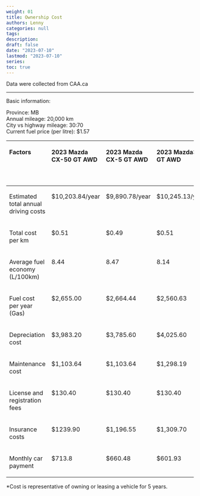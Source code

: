 ```yaml
---
weight: 01
title: Ownership Cost
authors: Lenny
categories: null
tags: 
description: 
draft: false
date: "2023-07-10"
lastmod: "2023-07-10"
series:
toc: true
---
```


Data were collected from CAA.ca
<!--more-->
---

Basic information:

Province: MB  
Annual mileage: 20,000 km  
City vs highway mileage: 30:70  
Current fuel price (per litre): $1.57

<table>
<colgroup><col style="width: 40%"/>
<col style="width: 15%"/>
<col style="width: 15%"/>
<col style="width: 15%"/>
<col style="width: 15%"/>
<col style="width: 15%"/>
<col style="width: 15%"/>
<col style="width: 15%"/>
<col style="width: 15%"/>
</colgroup>
<thead>
  <tr VALIGN=TOP style="text-align:left"  class="header">
    <th><p>Factors</p></th>
    <th><p>2023 Mazda CX-50 GT AWD</p></th>
    <th><p>2023 Mazda CX-5 GT AWD</p></th>    
    <th><p>2023 Mazda3 GT AWD</p></th>
    <th><p>2023 Lexus ES 350 F Sport Design</p></th>
    <th><p>2023 Kia Carnival LX</p></th>
    <th><p>2023 Kia Carnival LX+</p></th> 
    <th><p>2023 Kia Carnival EX+</p></th>    
    <th><p>2023 Volkswagen Jetta Comfortline</p></th>
  </tr>
<tbody VALIGN=TOP>
  <tr>
  <td style = "border-style: none">
  <p>
Estimated total annual driving costs
  </p>
  </td>
  <td style = "border-style: none">
  <p>
$10,203.84/year
  </p>  
  </td>
  <td style = "border-style: none">
  <p>
$9,890.78/year
  </p>  
  </td>
  <td style = "border-style: none">
  <p>
$10,245.13/year
  </p>  
  </td>
  <td style = "border-style: none">
  <p>
$13,002.05/year
  </p>  
  </td>
  <td style = "border-style: none">
  <p>
$11,350.77/year
  </p>  
  </td>
  <td style = "border-style: none">
  <p>
$11,669.75/year
  </p>  
  </td>
  <td style = "border-style: none">
  <p>
$12,934.78
  </p>  
  </td>  
  <td style = "border-style: none">
  <p>
$8,928.35
  </p>  
  </td>
  </tr>
  <tr>
  <td style = "border-style: none">
  <p>
Total cost per km
  </p>
  </td>
  <td style = "border-style: none">
  <p>
$0.51
  </p>  
  </td>
  <td style = "border-style: none">
  <p>
$0.49
  </p>  
  </td>
  <td style = "border-style: none">
  <p>
$0.51
  </p>  
  </td>
  <td style = "border-style: none">
  <p>
$0.65
  </p>  
  </td>  
  <td style = "border-style: none">
  <p>
$0.57
  </p>  
  </td>
  <td style = "border-style: none">
  <p>
$0.58
  </p>  
  </td>
  <td style = "border-style: none">
  <p>
$0.65
  </p>  
  </td>  
  <td style = "border-style: none">
  <p>
$0.45
  </p>  
  </td>
  </tr>
  <tr>
  <td style = "border-style: none">
  <p>
Average fuel economy (L/100km)
  </p>
  </td>
  <td style = "border-style: none">
  <p>
8.44
  </p>  
  </td>
  <td style = "border-style: none">
  <p>
8.47
  </p>  
  </td>
  <td style = "border-style: none">
  <p>
8.14
  </p>  
  </td>
  <td style = "border-style: none">
  <p>
8.52
  </p>  
  </td>  
  <td style = "border-style: none">
  <p>
9.86
  </p>  
  </td>
  <td style = "border-style: none">
  <p>
9.86
  </p>  
  </td>
  <td style = "border-style: none">
  <p>
9.86
  </p>  
  </td>  
  <td style = "border-style: none">
  <p>
6.49
  </p>  
  </td>
  </tr>
  <tr>
  <td style = "border-style: none">
  <p>
Fuel cost per year (Gas)
  </p>
  </td>
  <td style = "border-style: none">
  <p>
$2,655.00
  </p>  
  </td>
  <td style = "border-style: none">
  <p>
$2,664.44
  </p>  
  </td>
  <td style = "border-style: none">
  <p>
$2,560.63
  </p>  
  </td>
  <td style = "border-style: none">
  <p>
$2,680.17
  </p>  
  </td>
  <td style = "border-style: none">
  <p>
$3,101.70
  </p>  
  </td>
  <td style = "border-style: none">
  <p>
$3,101.70
  </p>  
  </td>
  <td style = "border-style: none">
  <p>
$3,101.70
  </p>  
  </td>
  <td style = "border-style: none">
  <p>
$2,041.59
  </p>  
  </td>
  </tr>
  <tr>
  <td style = "border-style: none">
  <p>
Depreciation cost
  </p>
  </td>
  <td style = "border-style: none">
  <p>
$3,983.20
  </p>  
  </td>
  <td style = "border-style: none">
  <p>
$3,785.60
  </p>  
  </td>
  <td style = "border-style: none">
  <p>
$4,025.60
  </p>  
  </td>
  <td style = "border-style: none">
  <p>
$5,707.00
  </p>  
  </td>
  <td style = "border-style: none">
  <p>
$4,553.40
  </p>  
  </td>
  <td style = "border-style: none">
  <p>
$4,781.40
  </p>  
  </td>
  <td style = "border-style: none">
  <p>
$5,785.60
  </p>  
  </td>
  <td style = "border-style: none">
  <p>
$3,708.40
  </p>  
  </td>
  </tr>
  <tr>
  <td style = "border-style: none">
  <p>
Maintenance cost
  </p>
  </td>
  <td style = "border-style: none">
  <p>
$1,103.64
  </p>  
  </td>
  <td style = "border-style: none">
  <p>
$1,103.64
  </p>  
  </td>
  <td style = "border-style: none">
  <p>
$1,298.19
  </p>  
  </td>
  <td style = "border-style: none">
  <p>
$1,867.03
  </p>  
  </td>
  <td style = "border-style: none">
  <p>
$1,403.43
  </p>  
  </td>
  <td style = "border-style: none">
  <p>
$1,403.43
  </p>  
  </td>
  <td style = "border-style: none">
  <p>
$1,474.30
  </p>  
  </td>
  <td style = "border-style: none">
  <p>
$1,015.13
  </p>  
  </td>
  </tr>
  <tr>
  <td style = "border-style: none">
  <p>
License and registration fees
  </p>
  </td>
  <td style = "border-style: none">
  <p>
$130.40
  </p>  
  </td>
  <td style = "border-style: none">
  <p>
$130.40
  </p>  
  </td>
  <td style = "border-style: none">
  <p>
$130.40
  </p>  
  </td>
  <td style = "border-style: none">
  <p>
$130.40
  </p>  
  </td>
  <td style = "border-style: none">
  <p>
$130.40
  </p>  
  </td>
  <td style = "border-style: none">
  <p>
$130.40
  </p>  
  </td>
  <td style = "border-style: none">
  <p>
$130.40
  </p>  
  </td>
  <td style = "border-style: none">
  <p>
$130.40
  </p>  
  </td>
  </tr>
  <tr>
  <td style = "border-style: none">
  <p>
Insurance costs
  </p>
  </td>
  <td style = "border-style: none">
  <p>
$1239.90
  </p>  
  </td>
  <td style = "border-style: none">
  <p>
$1,196.55
  </p>  
  </td>
  <td style = "border-style: none">
  <p>
$1,309.70
  </p>  
  </td>
  <td style = "border-style: none">
  <p>
$1,300.40
  </p>  
  </td>
  <td style = "border-style: none">
  <p>
$1,241.38
  </p>  
  </td>
  <td style = "border-style: none">
  <p>
$1,246.94
  </p>  
  </td>
  <td style = "border-style: none">
  <p>
$1,258.81
  </p>  
  </td>
  <td style = "border-style: none">
  <p>
$1,315.42
  </p>  
  </td>
  </tr>
  <tr>
  <td style = "border-style: none">
  <p>
Monthly car payment
  </p>
  </td>
  <td style = "border-style: none">
  <p>
$713.8
  </p>  
  </td>
  <td style = "border-style: none">
  <p>
$660.48
  </p>  
  </td>
  <td style = "border-style: none">
  <p>
$601.93
  </p>  
  </td>
  <td style = "border-style: none">
  <p>
$861.14
  </p>  
  </td>
  <td style = "border-style: none">
  <p>
$601.84
  </p>  
  </td>
  <td style = "border-style: none">
  <p>
$657.69
  </p>  
  </td>
  <td style = "border-style: none">
  <p>
$774.13
  </p>  
  </td>
  <td style = "border-style: none">
  <p>
$469.07
  </p>  
  </td>
  </tr>
</tbody>
</table>

*Cost is representative of owning or leasing a vehicle for 5 years.